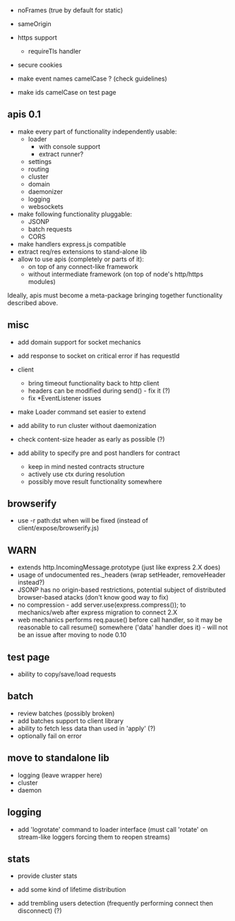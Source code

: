 * noFrames (true by default for static)
* sameOrigin
* https support
	* requireTls handler
* secure cookies

* make event names camelCase ? (check guidelines)
* make ids camelCase on test page

## apis 0.1

* make every part of functionality independently usable:
	* loader
		* with console support
		* extract runner?
	* settings
	* routing
	* cluster
	* domain
	* daemonizer
	* logging
	* websockets
* make following functionality pluggable:
	* JSONP
	* batch requests
	* CORS
* make handlers express.js compatible
* extract req/res extensions to stand-alone lib
* allow to use apis (completely or parts of it):
	* on top of any connect-like framework
	* without intermediate framework (on top of node's http/https modules)

Ideally, apis must become a meta-package bringing together functionality described above.

## misc

* add domain support for socket mechanics
* add response to socket on critical error if has requestId

* client
	* bring timeout functionality back to http client
	* headers can be modified during send() - fix it (?)
	* fix *EventListener issues

* make Loader command set easier to extend
* add ability to run cluster without daemonization

* check content-size header as early as possible (?)

* add ability to specify pre and post handlers for contract
	* keep in mind nested contracts structure
	* actively use ctx during resolution
	* possibly move result functionality somewhere

## browserify

* use -r path:dst when will be fixed (instead of client/expose/browserify.js)

## WARN

* extends http.IncomingMessage.prototype (just like express 2.X does)
* usage of undocumented res._headers (wrap setHeader, removeHeader instead?)
* JSONP has no origin-based restrictions, potential subject of distributed browser-based atacks (don't know good way to fix)
* no compression - add server.use(express.compress()); to mechanics/web after express migration to connect 2.X
* web mechanics performs req.pause() before call handler, so it may be reasonable to call resume() somewhere ('data' handler does it) - will not be an issue after moving to node 0.10

## test page

* ability to copy/save/load requests

## batch

* review batches (possibly broken)
* add batches support to client library
* ability to fetch less data than used in 'apply' (?)
* optionally fail on error

## move to standalone lib

* logging (leave wrapper here)
* cluster
* daemon

## logging

* add 'logrotate' command to loader interface (must call 'rotate' on stream-like loggers forcing them to reopen streams)

## stats

* provide cluster stats

* add some kind of lifetime distribution
* add trembling users detection (frequently performing connect then disconnect) (?)
